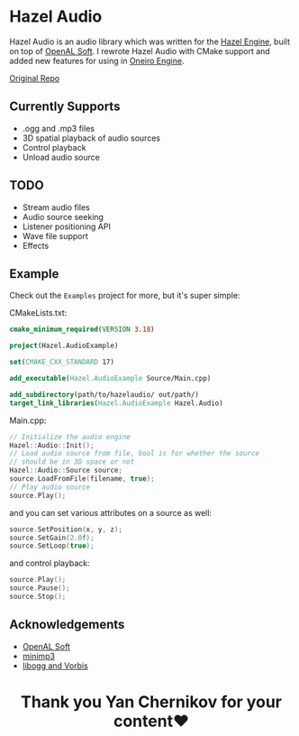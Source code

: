 # Hazel Audio

Hazel Audio is an audio library which was written for the [Hazel Engine](https://hazelengine.com), built on top of [OpenAL Soft](https://openal-soft.org/). I rewrote Hazel Audio with CMake support and added new features for using in [Oneiro Engine](https://github.com/OneiroGames/Oneiro).

[Original Repo](https://github.com/TheCherno/HazelAudio)

## Currently Supports
- .ogg and .mp3 files
- 3D spatial playback of audio sources
- Control playback
- Unload audio source

## TODO
- Stream audio files
- Audio source seeking
- Listener positioning API
- Wave file support
- Effects

## Example
Check out the `Examples` project for more, but it's super simple:

CMakeLists.txt:
```cmake
cmake_minimum_required(VERSION 3.18)

project(Hazel.AudioExample)

set(CMAKE_CXX_STANDARD 17)

add_executable(Hazel.AudioExample Source/Main.cpp)

add_subdirectory(path/to/hazelaudio/ out/path/)
target_link_libraries(Hazel.AudioExample Hazel.Audio)
```

Main.cpp:
```cpp
// Initialize the audio engine
Hazel::Audio::Init();
// Load audio source from file, bool is for whether the source
// should be in 3D space or not
Hazel::Audio::Source source;
source.LoadFromFile(filename, true);
// Play audio source
source.Play();
```
and you can set various attributes on a source as well:
```cpp
source.SetPosition(x, y, z);
source.SetGain(2.0f);
source.SetLoop(true);
```
and control playback:
```cpp
source.Play();
source.Pause();
source.Stop();
```

## Acknowledgements
- [OpenAL Soft](https://openal-soft.org/)
- [minimp3](https://github.com/lieff/minimp3)
- [libogg and Vorbis](https://www.xiph.org/)

<h1 align="center">Thank you Yan Chernikov for your content❤️</h1>
